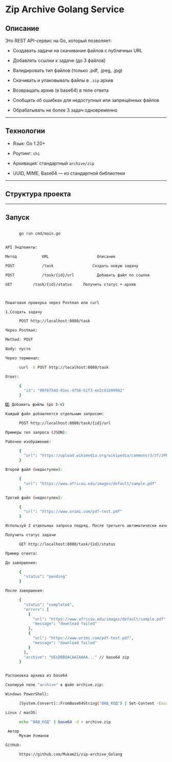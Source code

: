 #  Zip Archive Golang Service

## Описание

Это REST API-сервис на Go, который позволяет:

- Создавать задачи на скачивание файлов с
публичных URL

- Добавлять ссылки к задаче (до 3 файлов)

- Валидировать тип файлов (только .pdf, .jpeg, .jpg)

- Скачивать и упаковывать файлы в `.zip` архив

- Возвращать архив (в base64) в теле ответа

- Сообщать об ошибках для недоступных или запрещённых файлов

- Обрабатывать не более 3 задач одновременно

---

## Технологии

- Язык: Go 1.20+

- Роутинг: `chi`

- Архивация: стандартный `archive/zip`

- UUID, MIME, Base64 — из стандартной библиотеки

---

## Структура проекта

---

## Запуск

```bash

      go run cmd/main.go


API Эндпоинты:

Метод	        URL	                    Описание

POST	        /task	              Создать новую задачу

POST	        /task/{id}/url	        Добавить файл по ссылке

GET	        /task/{id}/status	  Получить статус + архив



Пошаговая проверка через Postman или curl

1.Создать задачу

      POST http://localhost:8080/task

Через Postman:

Method: POST

Body: пусто

Через терминал:

      curl -X POST http://localhost:8080/task

Ответ:

      {
        "id": "80f6754d-01ec-4758-b1f3-ee2c91b99982"
      }

2️⃣ Добавить файлы (до 3-х)

Каждый файл добавляется отдельным запросом:

      POST http://localhost:8080/task/{id}/url

Примеры тел запроса (JSON):

Рабочее изображение:

      {
        "url": "https://upload.wikimedia.org/wikipedia/commons/3/3f/JPEG_example_flower.jpg"
      }

Второй файл (недоступен):

      {
        "url": "https://www.africau.edu/images/default/sample.pdf"
      }

Третий файл (недоступен):

      {
        "url": "https://www.orimi.com/pdf-test.pdf"
      }

Используй 3 отдельных запроса подряд. После третьего автоматически начнётся скачивание и архивация.

Получить статус задачи

      GET http://localhost:8080/task/{id}/status

Пример ответа:

До завершения:

      {
        "status": "pending"
      }

После завершения:

      {
        "status": "completed",
        "errors": [
          {
            "url": "https://www.africau.edu/images/default/sample.pdf",
            "message": "download failed"
          },
          {
            "url": "https://www.orimi.com/pdf-test.pdf",
            "message": "download failed"
          }
        ],
        "archive": "UEsDBBQACAAIAAAA..." // base64 zip
      }


Распаковка архива из base64

Скопируй поле "archive" в файл archive.zip:

Windows PowerShell:

      [System.Convert]::FromBase64String("ВАШ_КОД") | Set-Content -Encoding Byte archive.zip

Linux / macOS:

      echo "ВАШ_КОД" | base64 -d > archive.zip

 Автор
      Мукам Усманов

GitHub:

      https://github.com/Mukam21/zip-archive_Golang
